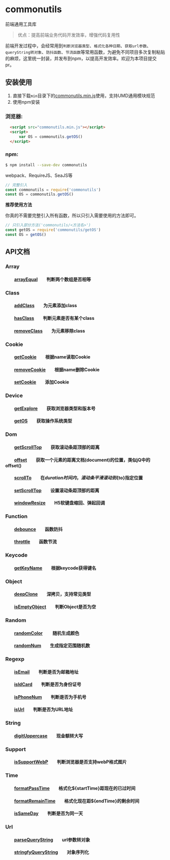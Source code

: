 # commonutils

 
前端通用工具库  

> 优点：提高前端业务代码开发效率，增强代码复用性

前端开发过程中，会经常用到`判断浏览器类型`、`格式化各种日期`、`获取url参数`、`queryString转对象`、`防抖函数`、`节流函数`等常用函数，为避免不同项目多次复制粘贴的麻烦，这里统一封装，并发布到npm，以提高开发效率。欢迎为本项目提交pr。

## 安装使用

1. 直接下载`min`目录下的[commonutils.min.js](https://github.com/zhangzl1988/commonutils/blob/master/min/commonutils.min.js)使用，支持UMD通用模块规范  
2. 使用npm安装

### 浏览器:
``` html
  <script src="commonutils.min.js"></script>
  <script>
      var OS = commonutils.getOS()
  </script>
```

### npm:
``` bash
$ npm install --save-dev commonutils
```

webpack、RequireJS、SeaJS等

``` javascript
// 完整引入
const commonutils = require('commonutils')
const OS = commonutils.getOS()
```

**推荐使用方法**  

你真的不需要完整引入所有函数，所以只引入需要使用的方法即可。
``` javascript
// 只引入部分方法('commonutils/<方法名>')
const getOS = require('commonutils/getOS')
const OS = getOS()
```
## API文档

### Array  
#### &emsp;&emsp;[arrayEqual][arrayEqual]&emsp;&emsp;判断两个数组是否相等 

### Class
#### &emsp;&emsp;[addClass][addClass]&emsp;&emsp;为元素添加class  
#### &emsp;&emsp;[hasClass][hasClass]&emsp;&emsp;判断元素是否有某个class  
#### &emsp;&emsp;[removeClass][removeClass]&emsp;&emsp;为元素移除class  

### Cookie 
#### &emsp;&emsp;[getCookie][getCookie]&emsp;&emsp;根据name读取Cookie  
#### &emsp;&emsp;[removeCookie][removeCookie]&emsp;&emsp;根据name删除Cookie
#### &emsp;&emsp;[setCookie][setCookie]&emsp;&emsp;添加Cookie 

### Device  
#### &emsp;&emsp;[getExplore][getExplore]&emsp;&emsp;获取浏览器类型和版本号  
#### &emsp;&emsp;[getOS][getOS]&emsp;&emsp;获取操作系统类型

### Dom  
#### &emsp;&emsp;[getScrollTop][getScrollTop]&emsp;&emsp;获取滚动条距顶部的距离
#### &emsp;&emsp;[offset][offset]&emsp;&emsp;获取一个元素的距离文档(document)的位置，类似jQ中的offset()
#### &emsp;&emsp;[scrollTo][scrollTo]&emsp;&emsp;在${duration}时间内，滚动条平滑滚动到${to}指定位置
#### &emsp;&emsp;[setScrollTop][setScrollTop]&emsp;&emsp;设置滚动条距顶部的距离
#### &emsp;&emsp;[windowResize][windowResize]&emsp;&emsp;H5软键盘缩回、弹起回调

### Function  
#### &emsp;&emsp;[debounce][debounce]&emsp;&emsp;函数防抖   
#### &emsp;&emsp;[throttle][throttle]&emsp;&emsp;函数节流   

### Keycode  
#### &emsp;&emsp;[getKeyName][getKeyName]&emsp;&emsp;根据keycode获得键名 

### Object  
#### &emsp;&emsp;[deepClone][deepClone]&emsp;&emsp;深拷贝，支持常见类型
#### &emsp;&emsp;[isEmptyObject][isEmptyObject]&emsp;&emsp;判断Object是否为空

### Random  
#### &emsp;&emsp;[randomColor][randomColor] &emsp;&emsp;随机生成颜色
#### &emsp;&emsp;[randomNum][randomNum]&emsp;&emsp;生成指定范围随机数 

### Regexp  
#### &emsp;&emsp;[isEmail][isEmail]&emsp;&emsp;判断是否为邮箱地址 
#### &emsp;&emsp;[isIdCard][isIdCard]&emsp;&emsp;判断是否为身份证号
#### &emsp;&emsp;[isPhoneNum][isPhoneNum]&emsp;&emsp;判断是否为手机号  
#### &emsp;&emsp;[isUrl][isUrl]&emsp;&emsp;判断是否为URL地址

### String  
#### &emsp;&emsp;[digitUppercase][digitUppercase]&emsp;&emsp;现金额转大写

### Support  
#### &emsp;&emsp;[isSupportWebP][isSupportWebP]&emsp;&emsp;判断浏览器是否支持webP格式图片
#### 

### Time  
#### &emsp;&emsp;[formatPassTime][formatPassTime]&emsp;&emsp;格式化${startTime}距现在的已过时间
#### &emsp;&emsp;[formatRemainTime][formatRemainTime]&emsp;&emsp;格式化现在距${endTime}的剩余时间
#### &emsp;&emsp;[isSameDay][isSameDay]&emsp;&emsp;判断是否为同一天

### Url
#### &emsp;&emsp;[parseQueryString][parseQueryString]&emsp;&emsp;url参数转对象
#### &emsp;&emsp;[stringfyQueryString][stringfyQueryString]&emsp;&emsp;对象序列化

[arrayEqual]:https://github.com/zhangzl1988/commonutils/blob/master/src/array/arrayEqual.js

[addClass]:https://github.com/zhangzl1988/commonutils/blob/master/src/class/addClass.js
[hasClass]:https://github.com/zhangzl1988/commonutils/blob/master/src/class/hasClass.js
[removeClass]:https://github.com/zhangzl1988/commonutils/blob/master/src/class/removeClass.js

[getCookie]:https://github.com/zhangzl1988/commonutils/blob/master/src/cookie/getCookie.js
[removeCookie]:https://github.com/zhangzl1988/commonutils/blob/master/src/cookie/removeCookie.js
[setCookie]:https://github.com/zhangzl1988/commonutils/blob/master/src/cookie/setCookie.js

[getExplore]:https://github.com/zhangzl1988/commonutils/blob/master/src/device/getExplore.js
[getOS]:https://github.com/zhangzl1988/commonutils/blob/master/src/device/getOS.js

[getScrollTop]:https://github.com/zhangzl1988/commonutils/blob/master/src/dom/getScrollTop.js
[offset]:https://github.com/zhangzl1988/commonutils/blob/master/src/dom/offset.js
[scrollTo]:https://github.com/zhangzl1988/commonutils/blob/master/src/dom/scrollTo.js
[setScrollTop]:https://github.com/zhangzl1988/commonutils/blob/master/src/dom/setScrollTop.js
[windowResize]:https://github.com/zhangzl1988/commonutils/blob/master/src/dom/windowResize.js

[debounce]:https://github.com/zhangzl1988/commonutils/blob/master/src/function/debounce.js
[throttle]:https://github.com/zhangzl1988/commonutils/blob/master/src/function/throttle.js

[getKeyName]:https://github.com/zhangzl1988/commonutils/blob/master/src/keycode/getKeyName.js

[deepClone]:https://github.com/zhangzl1988/commonutils/blob/master/src/object/deepClone.js
[isEmptyObject]:https://github.com/zhangzl1988/commonutils/blob/master/src/object/isEmptyObject.js

[randomColor]:https://github.com/zhangzl1988/commonutils/blob/master/src/random/randomColor.js
[randomNum]:https://github.com/zhangzl1988/commonutils/blob/master/src/random/randomNum.js

[isEmail]:https://github.com/zhangzl1988/commonutils/blob/master/src/regexp/isEmail.js
[isIdCard]:https://github.com/zhangzl1988/commonutils/blob/master/src/regexp/isIdCard.js
[isPhoneNum]:https://github.com/zhangzl1988/commonutils/blob/master/src/regexp/isPhoneNum.js
[isUrl]:https://github.com/zhangzl1988/commonutils/blob/master/src/regexp/isUrl.js

[digitUppercase]:https://github.com/zhangzl1988/commonutils/blob/master/src/string/digitUppercase.js

[isSupportWebP]:https://github.com/zhangzl1988/commonutils/blob/master/src/support/isSupportWebP.js

[formatPassTime]:https://github.com/zhangzl1988/commonutils/blob/master/src/time/formatPassTime.js
[formatRemainTime]:https://github.com/zhangzl1988/commonutils/blob/master/src/time/formatRemainTime.js
[isSameDay]:https://github.com/zhangzl1988/commonutils/blob/master/src/time/isSameDay.js

[parseQueryString]:https://github.com/zhangzl1988/commonutils/blob/master/src/url/parseQueryString.js
[stringfyQueryString]:https://github.com/zhangzl1988/commonutils/blob/master/src/url/stringfyQueryString.js
